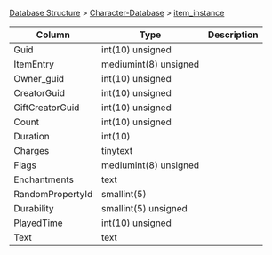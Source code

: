 [Database Structure](Database-Structure) > [Character-Database](Character-Database) > [item_instance](item_instance)

Column | Type | Description
--- | --- | ---
Guid | int(10) unsigned | 
ItemEntry | mediumint(8) unsigned | 
Owner_guid | int(10) unsigned | 
CreatorGuid | int(10) unsigned | 
GiftCreatorGuid | int(10) unsigned | 
Count | int(10) unsigned | 
Duration | int(10) | 
Charges | tinytext | 
Flags | mediumint(8) unsigned | 
Enchantments | text | 
RandomPropertyId | smallint(5) | 
Durability | smallint(5) unsigned | 
PlayedTime | int(10) unsigned | 
Text | text | 
